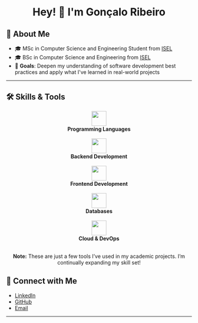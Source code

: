 <h1 align="center">Hey! 👋 I'm Gonçalo Ribeiro</h1>

## 📌 About Me
- 🎓 MSc in Computer Science and Engineering Student from <a href=https://www.isel.pt/en/curso/masters-degree/master-computer-science-and-engineering>ISEL</a>
- 🎓 BSc in Computer Science and Engineering from <a href="https://www.isel.pt/en/curso/bsc-degree/computer-science-and-computer-engineering">ISEL</a>
- 🎯 **Goals**: Deepen my understanding of software development best practices and apply what I've learned in real-world projects

---

## 🛠️ Skills & Tools

<div align="center">
  
  <!-- Programming Languages -->
  <img src="https://skillicons.dev/icons?i=kotlin,java,js,ts,c&perline=6" height="40px"/>
  <br/>
  <b>Programming Languages</b>
  <br/><br/>
  
  <!-- Backend -->
  <img src="https://skillicons.dev/icons?i=spring,nodejs,express&perline=5" height="40px"/>
  <br/>
  <b>Backend Development</b>
  <br/><br/>
  
  <!-- Frontend -->
  <img src="https://skillicons.dev/icons?i=html,css,react&perline=4" height="40px"/>
  <br/>
  <b>Frontend Development</b>
  <br/><br/>
  
  <!-- Databases -->
  <img src="https://skillicons.dev/icons?i=postgres,mongodb&perline=2" height="40px"/>
  <br/>
  <b>Databases</b>
  <br/><br/>
  
  <!-- Cloud & DevOps -->
  <img src="https://skillicons.dev/icons?i=docker,gcp,linux,bash,git,nginx&perline=9" height="40px"/>
  <br/>
  <b>Cloud & DevOps</b>
  <br/><br/>
  
  <b>Note:</b> These are just a few tools I’ve used in my academic projects. I’m continually expanding my skill set!
</div>

## 🤝 Connect with Me
- [LinkedIn](https://www.linkedin.com/in/gon%C3%A7alo-ribeir0/)
- [GitHub](https://github.com/GoncaloRibeiro6533)
- [Email](mailto:goncaloribeiro6533@gmail.com)

---

